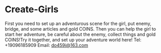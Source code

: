 # Create-Girls
First you need to set up an adventurous scene for the girl, put enemy, bridge, and some articles and gold COINS. Then you can help the girl to start her adventure, be careful about the enemy, collect things and gold COINS!Try it together, and set up your adventure world here!
Tel: +19096185909
Email: do459i@163.com
